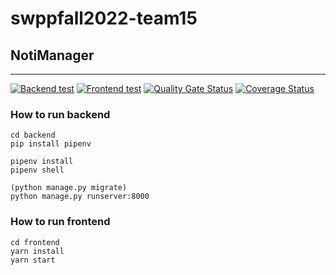 # swppfall2022-team15

## NotiManager

---

[![Backend test](https://github.com/swsnu/swppfall2022-team15/actions/workflows/backend.yml/badge.svg)](https://github.com/swsnu/swppfall2022-team15/actions/workflows/backend.yml)
[![Frontend test](https://github.com/swsnu/swppfall2022-team15/actions/workflows/frontend.yml/badge.svg)](https://github.com/swsnu/swppfall2022-team15/actions/workflows/frontend.yml)
[![Quality Gate Status](https://sonarcloud.io/api/project_badges/measure?project=swsnu_swppfall2022-team15&metric=alert_status)](https://sonarcloud.io/dashboard?id=swsnu_swppfall2022-team15)
[![Coverage Status](https://coveralls.io/repos/github/swsnu/swppfall2022-team15/badge.svg?branch=main)](https://coveralls.io/github/swsnu/swppfall2022-team15?branch=main&kill_cache=1)

### How to run backend

```shell
cd backend
pip install pipenv

pipenv install
pipenv shell

(python manage.py migrate)
python manage.py runserver:8000
```

### How to run frontend

```shell
cd frontend
yarn install
yarn start
```

